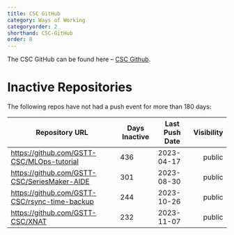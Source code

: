 ```yaml
---
title: CSC GitHub
category: Ways of Working
categoryorder: 2
shorthand: CSC-GitHub
order: 8
---
```


The CSC GitHub can be found here – <a href="https://github.com/GSTT-CSC/">CSC Github</a>.

# Inactive Repositories

The following repos have not had a push event for more than 180 days:

| Repository URL | Days Inactive | Last Push Date | Visibility |
| --- | --- | --- | ---: |
| https://github.com/GSTT-CSC/MLOps-tutorial | 436 | 2023-04-17 | public |
| https://github.com/GSTT-CSC/SeriesMaker-AIDE | 301 | 2023-08-30 | public |
| https://github.com/GSTT-CSC/rsync-time-backup | 244 | 2023-10-26 | public |
| https://github.com/GSTT-CSC/XNAT | 232 | 2023-11-07 | public |
